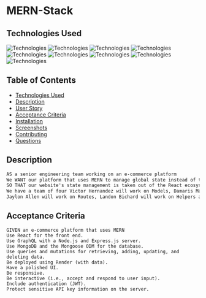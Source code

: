 # MERN-Stack

## Technologies Used
![Technologies](https://img.shields.io/badge/-React-61DAFB?logo=React&logoColor=white)
![Technologies](https://img.shields.io/badge/-HTML-E34F26?logo=html5&logoColor=white)
![Technologies](https://img.shields.io/badge/-CSS-1572B6?logo=css3&logoColor=white)
![Technologies](https://img.shields.io/badge/-Bootstrap-7952B3?logo=Bootstrap&logoColor=white)
![Technologies](https://img.shields.io/badge/-JavaScript-007396?logo=JavaScript&logoColor=white)
![Technologies](https://img.shields.io/badge/-Node.js-339933?logo=Node.js&logoColor=white)
![Technologies](https://img.shields.io/badge/-npm-CB3837?logo=npm&logoColor=white)
![Technologies](https://img.shields.io/badge/-GitHub-181717?logo=GitHub&logoColor=white)
![Technologies](https://img.shields.io/badge/-Git-F05032?logo=Git&logoColor=white)


## Table of Contents
- [Technologies Used](#Technologies-Used)
- [Description](#description)
- [User Story](#user-story)
- [Acceptance Criteria](#acceptance-criteria)
- [Installation](#installation)
- [Screenshots](#screenshots)
- [Contributing](#contributing)
- [Questions](#questions)

## Description
```md
AS a senior engineering team working on an e-commerce platform
We WANT our platform that uses MERN to manage global state instead of the Context API
SO THAT our website's state management is taken out of the React ecosystem.
We have a team of four Victor Hernandez will work on Models, Damaris Maldonado will work on Client, 
Jaylon Allen will work on Routes, Landon Bichard will work on Helpers and Eli Soto will work on helpers. 
```


## Acceptance Criteria 
```
GIVEN an e-commerce platform that uses MERN
Use React for the front end.
Use GraphQL with a Node.js and Express.js server.
Use MongoDB and the Mongoose ODM for the database.
Use queries and mutations for retrieving, adding, updating, and deleting data.
Be deployed using Render (with data).
Have a polished UI.
Be responsive.
Be interactive (i.e., accept and respond to user input).
Include authentication (JWT).
Protect sensitive API key information on the server.
```




